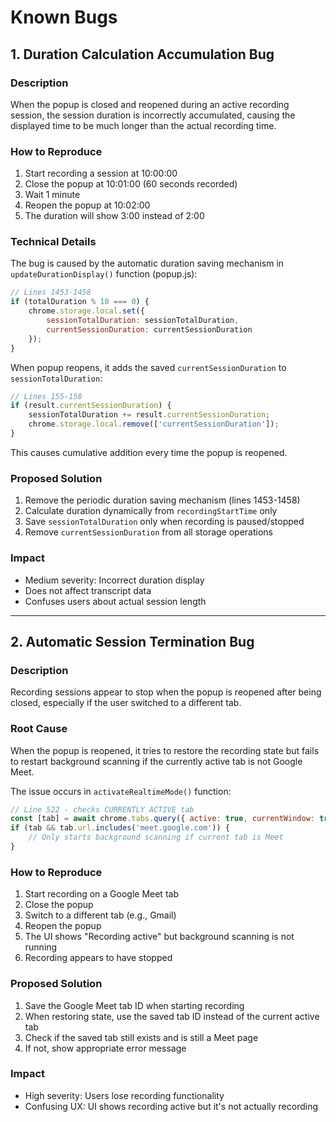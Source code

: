 # Known Bugs

## 1. Duration Calculation Accumulation Bug

### Description
When the popup is closed and reopened during an active recording session, the session duration is incorrectly accumulated, causing the displayed time to be much longer than the actual recording time.

### How to Reproduce
1. Start recording a session at 10:00:00
2. Close the popup at 10:01:00 (60 seconds recorded)
3. Wait 1 minute
4. Reopen the popup at 10:02:00
5. The duration will show 3:00 instead of 2:00

### Technical Details
The bug is caused by the automatic duration saving mechanism in `updateDurationDisplay()` function (popup.js):

```javascript
// Lines 1453-1458
if (totalDuration % 10 === 0) {
    chrome.storage.local.set({ 
        sessionTotalDuration: sessionTotalDuration,
        currentSessionDuration: currentSessionDuration 
    });
}
```

When popup reopens, it adds the saved `currentSessionDuration` to `sessionTotalDuration`:

```javascript
// Lines 155-158
if (result.currentSessionDuration) {
    sessionTotalDuration += result.currentSessionDuration;
    chrome.storage.local.remove(['currentSessionDuration']);
}
```

This causes cumulative addition every time the popup is reopened.

### Proposed Solution
1. Remove the periodic duration saving mechanism (lines 1453-1458)
2. Calculate duration dynamically from `recordingStartTime` only
3. Save `sessionTotalDuration` only when recording is paused/stopped
4. Remove `currentSessionDuration` from all storage operations

### Impact
- Medium severity: Incorrect duration display
- Does not affect transcript data
- Confuses users about actual session length

---

## 2. Automatic Session Termination Bug

### Description
Recording sessions appear to stop when the popup is reopened after being closed, especially if the user switched to a different tab.

### Root Cause
When the popup is reopened, it tries to restore the recording state but fails to restart background scanning if the currently active tab is not Google Meet.

The issue occurs in `activateRealtimeMode()` function:
```javascript
// Line 522 - checks CURRENTLY ACTIVE tab
const [tab] = await chrome.tabs.query({ active: true, currentWindow: true });
if (tab && tab.url.includes('meet.google.com')) {
    // Only starts background scanning if current tab is Meet
}
```

### How to Reproduce
1. Start recording on a Google Meet tab
2. Close the popup
3. Switch to a different tab (e.g., Gmail)
4. Reopen the popup
5. The UI shows "Recording active" but background scanning is not running
6. Recording appears to have stopped

### Proposed Solution
1. Save the Google Meet tab ID when starting recording
2. When restoring state, use the saved tab ID instead of the current active tab
3. Check if the saved tab still exists and is still a Meet page
4. If not, show appropriate error message

### Impact
- High severity: Users lose recording functionality
- Confusing UX: UI shows recording active but it's not actually recording